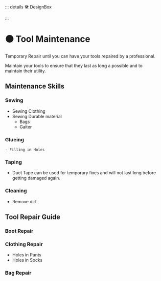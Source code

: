 ::: details 🛠 <dev>DesignBox</dev> 



:::

# 🟠 <move>Tool Maintenance</move>

Temporary Repair until you can have your tools repaired by a professional.

Maintain your tools to ensure that they last as long a possible and to maintain their utility.

## Maintenance Skills

### Sewing
- Sewing Clothing
- Sewing Durable material
    - Bags
    - Gaiter

### Glueing
    - Filling in Holes

### Taping

- Duct Tape can be used for temporary fixes and will not last long before getting damaged again.

### Cleaning

- Remove dirt

## Tool Repair Guide

### Boot Repair



### Clothing Repair

- Holes in Pants
- Holes in Socks

### Bag Repair